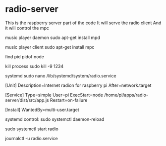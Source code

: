 # radio-server

This is the raspberry server part of the code
It will serve the radio client
And it will control the mpc

music player daemon
sudo apt-get install mpd

music player client
sudo apt-get install mpc

find pid
pidof node

kill process
sudo kill -9 1234

systemd
sudo nano /lib/systemd/system/radio.service

[Unit]
Description=Internet radion for raspberry pi
After=network.target

[Service]
Type=simple
User=pi
ExecStart=node /home/pi/apps/radio-server/dist/src/app.js
Restart=on-failure

[Install]
WantedBy=multi-user.target

systemd control:
sudo systemctl daemon-reload

sudo systemctl start radio

journalctl -u radio.service
